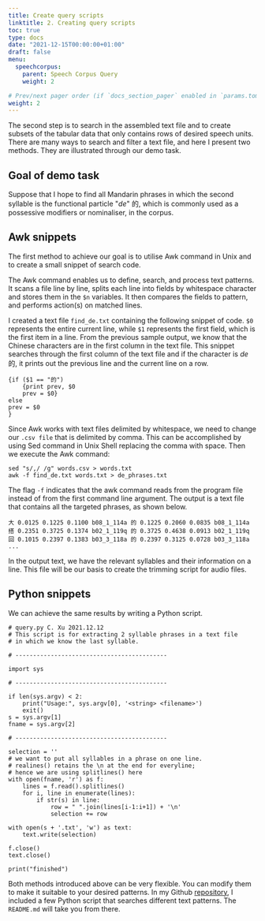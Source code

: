 ```yaml
---
title: Create query scripts
linktitle: 2. Creating query scripts
toc: true
type: docs
date: "2021-12-15T00:00:00+01:00"
draft: false
menu:
  speechcorpus:
    parent: Speech Corpus Query
    weight: 2

# Prev/next pager order (if `docs_section_pager` enabled in `params.toml`)
weight: 2
---
```


The second step is to search in the assembled text file and to create subsets of the tabular data that only contains rows of desired speech units. There are many ways to search and filter a text file, and here I present two methods. They are illustrated through our demo task.

## Goal of demo task
Suppose that I hope to find all Mandarin phrases in which the second syllable is the functional particle "*de*" 的, which is commonly used as a possessive modifiers or nominaliser, in the corpus.

## Awk snippets

The first method to achieve our goal is to utilise Awk command in Unix and to create a small snippet of search code.

The Awk command enables us to define, search, and process text patterns. It scans a file line by line, splits each line into fields by whitespace character and stores them in the `$n` variables. It then compares the fields to pattern, and performs action(s) on matched lines.

I created a text file `find_de.txt` containing the following snippet of code. `$0` represents the entire current line, while `$1` represents the first field, which is the first item in a line. From the previous sample output, we know that the Chinese characters are in the first column in the text file. This snippet searches through the first column of the text file and if the character is *de* 的, it prints out the previous line and the current line on a row.

```
{if ($1 == "的") 
	{print prev, $0
	prev = $0}
else
prev = $0
}
```

Since Awk works with text files delimited by whitespace, we need to change our `.csv file` that is delimited by comma. This can be accomplished by using Sed command in Unix Shell replacing the comma with space. Then we execute the Awk command:

```
sed "s/,/ /g" words.csv > words.txt
awk -f find_de.txt words.txt > de_phrases.txt
```
The flag `-f` indicates that the awk command reads from the program file instead of from the first command line argument. The output is a text file that contains all the targeted phrases, as shown below.

```
大 0.0125 0.1225 0.1100 b08_1_114a 的 0.1225 0.2060 0.0835 b08_1_114a
搭 0.2351 0.3725 0.1374 b02_1_119q 的 0.3725 0.4638 0.0913 b02_1_119q
回 0.1015 0.2397 0.1383 b03_3_118a 的 0.2397 0.3125 0.0728 b03_3_118a
...
```

In the output text, we have the relevant syllables and their information on a line. This file will be our basis to create the trimming script for audio files.

## Python snippets

We can achieve the same results by writing a Python script.

```
# query.py C. Xu 2021.12.12
# This script is for extracting 2 syllable phrases in a text file
# in which we know the last syllable.

# -------------------------------------------

import sys

# -------------------------------------------

if len(sys.argv) < 2:
    print("Usage:", sys.argv[0], '<string> <filename>')
    exit()
s = sys.argv[1]
fname = sys.argv[2]

# -------------------------------------------

selection = ''
# we want to put all syllables in a phrase on one line.
# realines() retains the \n at the end for everyline;
# hence we are using splitlines() here
with open(fname, 'r') as f:
    lines = f.read().splitlines()
    for i, line in enumerate(lines):
        if str(s) in line:
            row = " ".join(lines[i-1:i+1]) + '\n'
            selection += row

with open(s + '.txt', 'w') as text:
    text.write(selection)

f.close()
text.close()

print("finished")
```

Both methods introduced above can be very flexible. You can modify them to make it suitable to your desired patterns. In my Github [repository](https://github.com/chenchenzi/textgrid2table), I included a few Python script that searches different text patterns. The `README.md` will take you from there.